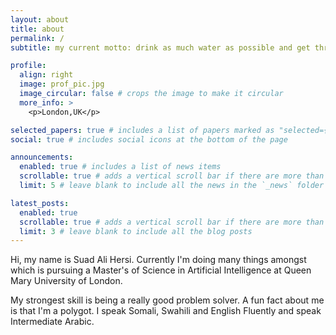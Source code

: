 ```yaml
---
layout: about
title: about
permalink: /
subtitle: my current motto: drink as much water as possible and get through the day.

profile:
  align: right
  image: prof_pic.jpg
  image_circular: false # crops the image to make it circular
  more_info: >
    <p>London,UK</p>

selected_papers: true # includes a list of papers marked as "selected={true}"
social: true # includes social icons at the bottom of the page

announcements:
  enabled: true # includes a list of news items
  scrollable: true # adds a vertical scroll bar if there are more than 3 news items
  limit: 5 # leave blank to include all the news in the `_news` folder

latest_posts:
  enabled: true
  scrollable: true # adds a vertical scroll bar if there are more than 3 new posts items
  limit: 3 # leave blank to include all the blog posts
---
```








Hi, my name is Suad Ali Hersi. Currently I'm doing many things amongst which is pursuing a Master's of Science in Artificial Intelligence at Queen Mary University of London. 

My strongest skill is being a really good problem solver. 
A fun fact about me is that I'm a polygot. I speak Somali, Swahili and English Fluently and speak Intermediate Arabic. 

